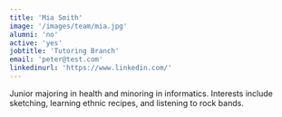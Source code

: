```yaml
---
title: 'Mia Smith'
image: '/images/team/mia.jpg'
alumni: 'no'
active: 'yes'
jobtitle: 'Tutoring Branch'
email: 'peter@test.com'
linkedinurl: 'https://www.linkedin.com/'
---
```


Junior majoring in health and minoring in informatics. Interests include sketching, learning ethnic recipes, and listening to rock bands.

